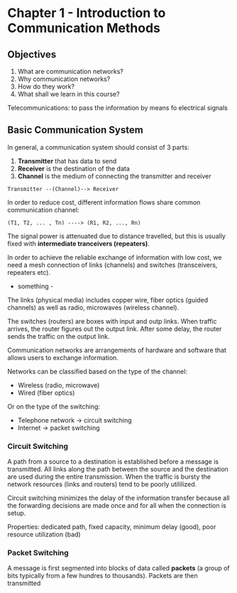 # Chapter 1 - Introduction to Communication Methods

## Objectives

1. What are communication networks?
2. Why communication networks?
3. How do they work?
4. What shall we learn in this course?

Telecommunications: to pass the information by means fo electrical signals

## Basic Communication System

In general, a communication system should consist of 3 parts:

1. __Transmitter__ that has data to send
2. __Receiver__ is the destination of the data
3. __Channel__ is the medium of connecting the transmitter and receiver

```
Transmitter --(Channel)--> Receiver
```

In order to reduce cost, different information flows share common communication channel:

```
(T1, T2, ... , Tn) ----> (R1, R2, ..., Rn)
```

The signal power is attenuated due to distance travelled, but this is usually fixed with __intermediate tranceivers (repeaters)__.

In order to achieve the reliable exchange of information with low cost, we need a mesh connection of links (channels) and switches (transceivers, repeaters etc).

- something -

The links (physical media) includes copper wire, fiber optics (guided channels) as well as radio, microwaves (wireless channel).

The switches (routers) are boxes with input and outp links. When traffic arrives, the router figures out the output link. After some delay, the router sends the traffic on the output link.

Communication networks are arrangements of hardware and software that allows users to exchange information.

Networks can be classified based on the type of the channel:

- Wireless (radio, microwave)
- Wired (fiber optics)

Or on the type of the switching:

- Telephone network -> circuit switching
- Internet -> packet switching

### Circuit Switching

A path from a source to a destination is established before a message is transmitted. All links along the path between the source and the destination are used during the entire transmission. When the traffic is bursty the network resources (links and routers) tend to be poorly utililized.

Circuit switching minimizes the delay of the information transfer because all the forwarding decisions are made once and for all when the connection is setup.

Properties: dedicated path, fixed capacity, minimum delay (good), poor resource utilization (bad)

### Packet Switching

A message is first segmented into blocks of data called __packets__ (a group of bits typically from a few hundres to thousands). Packets are then transmitted